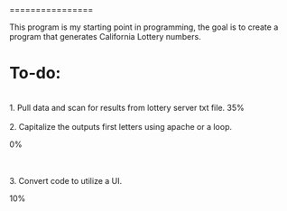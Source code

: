 <title><bold>FirstJavaProgram</bold></title>
================

This program is my starting point in programming, the goal is to create a program that generates California Lottery numbers.

<h1>To-do:</h1>
<br>1. Pull data and scan for results from lottery server txt file. <body alight="right">35%</body></br> 
<br>2. Capitalize the outputs first letters using apache or a loop. <p alight="right">0%</p></br>
<br>3. Convert code to utilize a UI. <p alight="right">10%</p></br>
